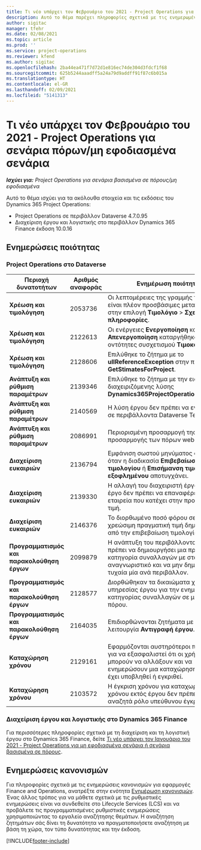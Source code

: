 ```yaml
---
title: Τι νέο υπάρχει τον Φεβρουάριο του 2021 - Project Operations για σενάρια πόρων/μη εφοδιασμένα σενάρια
description: Αυτό το θέμα παρέχει πληροφορίες σχετικά με τις ενημερωμένες εκδόσεις ποιότητας που είναι διαθέσιμες στην έκδοση του Φεβρουαρίου 2021 του Project Operations για σενάρια πόρων/μη εφοδιασμένα σενάρια.
author: sigitac
manager: tfehr
ms.date: 02/08/2021
ms.topic: article
ms.prod: ''
ms.service: project-operations
ms.reviewer: kfend
ms.author: sigitac
ms.openlocfilehash: 2ba44ea471f7d72d1e816ec74de304d3fdcf1f68
ms.sourcegitcommit: 625b5244aaadff5a24a79d9addff91f87c6b015a
ms.translationtype: HT
ms.contentlocale: el-GR
ms.lasthandoff: 02/09/2021
ms.locfileid: "5141313"
---
```

# <a name="whats-new-february-2021---project-operations-for-resourcenon-stocked-based-scenarios"></a>Τι νέο υπάρχει τον Φεβρουάριο του 2021 - Project Operations για σενάρια πόρων/μη εφοδιασμένα σενάρια

_**Ισχύει για:** Project Operations για σενάρια βασισμένα σε πόρους/μη εφοδιασμένα_

Αυτό το θέμα ισχύει για τα ακόλουθα στοιχεία και τις εκδόσεις του Dynamics 365 Project Operations:

- Project Operations σε περιβάλλον Dataverse 4.7.0.95
- Διαχείριση έργου και λογιστικής στο περιβάλλον Dynamics 365 Finance έκδοση 10.0.16 

## <a name="quality-updates"></a>Ενημερώσεις ποιότητας

### <a name="project-operations-on-dataverse"></a>Project Operations στο Dataverse

| **Περιοχή δυνατοτήτων** | **Αριθμός αναφοράς** | **Ενημέρωση ποιότητας** |
| --- | --- | --- |
| **Χρέωση και τιμολόγηση** | 2053736 | Οι λεπτομέρειες της γραμμής τιμολογίου είναι πλέον προσβάσιμες μεταβαίνοντας στην επιλογή **Τιμολόγιο** > **Σχετικές πληροφορίες**. |
| **Χρέωση και τιμολόγηση** | 2122613 | Οι ενέργειες **Ενεργοποίηση** και **Απενεργοποίηση** καταργήθηκαν από τις οντότητες συσχετισμού **Τιμοκατάλογος**. |
| **Χρέωση και τιμολόγηση** | 2128606 | Επιλύθηκε το ζήτημα με το **ullReferenceException** στην προσθήκη **GetStimatesForProject**. |
| **Ανάπτυξη και ρύθμιση παραμέτρων** | 2139346 | Επιλύθηκε το ζήτημα με την εισαγωγή μη διαχειριζόμενης λύσης **Dynamics365ProjectOperationsDualWrite**. |
| **Ανάπτυξη και ρύθμιση παραμέτρων** | 2140569 | Η λύση έργου δεν πρέπει να εγκατασταθεί σε περιβάλλοντα Dataverse Teams. |
| **Ανάπτυξη και ρύθμιση παραμέτρων** | 2086991 | Περιορισμένη προσαρμογή της τοπικής προσαρμογής των πόρων web. |
| **Διαχείριση ευκαιριών** | 2136794 | Εμφάνιση σωστού μηνύματος σφάλματος όταν η διαδικασία **Επιβεβαίωση τιμολογίου** ή **Επισήμανση τιμολογίου ως εξοφλημένου** αποτυγχάνει. |
| **Διαχείριση ευκαιριών** | 2139330 | Η αλλαγή του διαχειριστή έργου σε ένα έργο δεν πρέπει να επαναφέρει την εταιρεία που κατέχει στην προεπιλεγμένη τιμή. |
| **Διαχείριση ευκαιριών** | 2146376 | Το διορθωμένο ποσό φόρου σε μια μη χρεώσιμη πραγματική τιμή δημιουργείται από την επιβεβαίωση τιμολογίου. |
| **Προγραμματισμός και παρακολούθηση έργων** | 2099879 | Η ανάπτυξη του περιβάλλοντος Dataverse πρέπει να δημιουργήσει μια προεπιλεγμένη κατηγορία συναλλαγών με στατικό αναγνωριστικό και να μην δημιουργήσει τυχαία μία ανά περιβάλλον. |
| **Προγραμματισμός και παρακολούθηση έργων** | 2128577 | Διορθώθηκαν τα δικαιώματα χρήστη της υπηρεσίας έργου για την ενημέρωση της κατηγορίας συναλλαγών σε μια ανάθεση πόρου. |
| **Προγραμματισμός και παρακολούθηση έργων** | 2164035 | Επιδιορθώνονται ζητήματα με τη λειτουργία **Αντιγραφή έργου**. |
| **Καταχώρηση χρόνου** | 2129161 | Εφαρμόζονται αυστηρότεροι περιορισμοί για να εξασφαλιστεί ότι οι χρήστες δεν μπορούν να αλλάξουν και να ενημερώσουν μια καταχώρηση χρόνου που έχει υποβληθεί ή εγκριθεί. |
| **Καταχώρηση χρόνου** | 2103572 | Η έγκριση χρόνου για καταχωρήσεις χρόνου εκτός έργου δεν πρέπει να αναζητά ρόλο υπεύθυνου έγκρισης έργου. |

### <a name="project-management-and-accounting-in-dynamics-365-finance"></a>Διαχείριση έργου και λογιστικής στο Dynamics 365 Finance 

Για περισσότερες πληροφορίες σχετικά με τη διαχείριση και τη λογιστική έργου στο Dynamics 365 Finance, δείτε [Τι νέο υπάρχει τον Ιανουάριο του 2021 - Project Operations για μη εφοδιασμένα σενάρια ή σενάρια βασισμένα σε πόρους](whats-new-jan-2021-resource-based.md).


## <a name="regulatory-updates"></a>Ενημερώσεις κανονισμών

Για πληροφορίες σχετικά με τις ενημερώσεις κανονισμών για εφαρμογές Finance and Operations, ανατρέξτε στην ενότητα [Ενημέρωση κανονισμών](https://docs.microsoft.com/dynamics365/finance/localizations/regulatory-updates). Ένας άλλος τρόπος για να μάθετε σχετικά με τις ρυθμιστικές ενημερώσεις είναι να συνδεθείτε στο Lifecycle Services (LCS) και να προβάλετε τις προγραμματισμένες ρυθμιστικές ενημερώσεις χρησιμοποιώντας το εργαλείο αναζήτησης θεμάτων. Η αναζήτηση ζητημάτων σάς δίνει τη δυνατότητα να πραγματοποιήσετε αναζήτηση με βάση τη χώρα, τον τύπο δυνατότητας και την έκδοση.


[!INCLUDE[footer-include](../includes/footer-banner.md)]